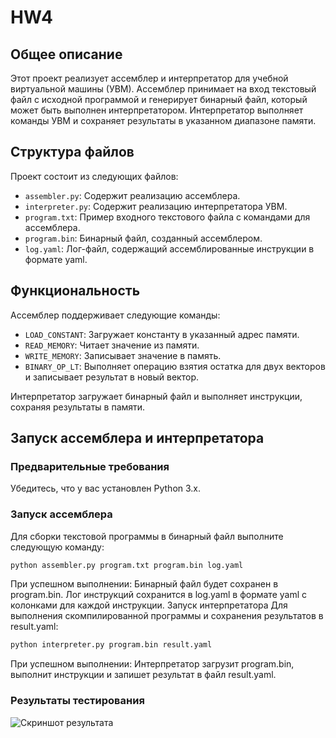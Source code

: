 # HW4

## Общее описание
Этот проект реализует ассемблер и интерпретатор для учебной виртуальной машины (УВМ). Ассемблер принимает на вход текстовый файл с исходной программой и генерирует бинарный файл, который может быть выполнен интерпретатором. Интерпретатор выполняет команды УВМ и сохраняет результаты в указанном диапазоне памяти.

## Структура файлов
Проект состоит из следующих файлов:

- `assembler.py`: Содержит реализацию ассемблера.
- `interpreter.py`: Содержит реализацию интерпретатора УВМ.
- `program.txt`: Пример входного текстового файла с командами для ассемблера.
- `program.bin`: Бинарный файл, созданный ассемблером.
- `log.yaml`: Лог-файл, содержащий ассемблированные инструкции в формате yaml.

## Функциональность
Ассемблер поддерживает следующие команды:

- `LOAD_CONSTANT`: Загружает константу в указанный адрес памяти.
- `READ_MEMORY`: Читает значение из памяти.
- `WRITE_MEMORY`: Записывает значение в память.
- `BINARY_OP_LT`: Выполняет операцию взятия остатка для двух векторов и записывает результат в новый вектор.

Интерпретатор загружает бинарный файл и выполняет инструкции, сохраняя результаты в памяти.

## Запуск ассемблера и интерпретатора

### Предварительные требования
Убедитесь, что у вас установлен Python 3.x.

### Запуск ассемблера
Для сборки текстовой программы в бинарный файл выполните следующую команду:

```bash
python assembler.py program.txt program.bin log.yaml
```

При успешном выполнении:
Бинарный файл будет сохранен в program.bin.
Лог инструкций сохранится в log.yaml в формате yaml с колонками для каждой инструкции.
Запуск интерпретатора
Для выполнения скомпилированной программы и сохранения результатов в result.yaml:

```bash
python interpreter.py program.bin result.yaml
```

При успешном выполнении:
Интерпретатор загрузит program.bin, выполнит инструкции и запишет результат в файл result.yaml.

### Результаты тестирования
![Скриншот результата](photo/Снимок%20экрана%202024-11-05%20151044.png)
